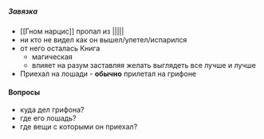 
##### Завязка
- [[Гном нарцис]] пропал из |||||
- ни кто не видел как он вышел/улетел/испарился
- от него осталась Книга
	- магическая
	- влияет на разум заставляя желать выглядеть все лучше и лучше
- Приехал на лошади - **обычно** прилетал на грифоне

#### Вопросы
- куда дел грифона?
- где его лошадь?
- где вещи с которыми он приехал?